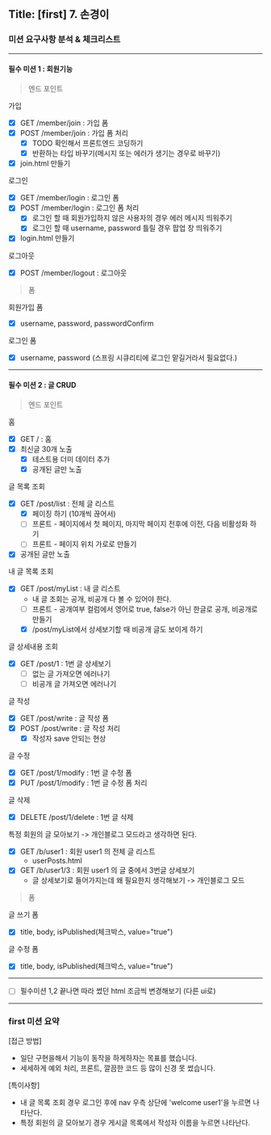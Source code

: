 ## Title: [first] 7. 손경이

### 미션 요구사항 분석 & 체크리스트

***

#### 필수 미션 1 : 회원기능

> 엔드 포인트

가입

- [X] GET /member/join : 가입 폼
- [X] POST /member/join : 가입 폼 처리
    - [X] TODO 확인해서 프론트엔드 코딩하기
    - [X] 반환하는 타입 바꾸기(메시지 또는 에러가 생기는 경우로 바꾸기)
- [X] join.html 만들기

로그인

- [X] GET /member/login : 로그인 폼
- [X] POST /member/login : 로그인 폼 처리
    - [X] 로그인 할 때 회원가입하지 않은 사용자의 경우 에러 메시지 띄워주기
    - [X] 로그인 할 때 username, password 틀릴 경우 팝업 창 띄워주기
- [X] login.html 만들기

로그아웃

- [X] POST /member/logout : 로그아웃

> 폼

회원가입 폼

- [X] username, password, passwordConfirm

로그인 폼

- [X] username, password (스프링 시큐리티에 로그인 맡길거라서 필요없다.)

***

#### 필수 미션 2 : 글 CRUD

> 엔드 포인트

홈

- [X] GET / : 홈
- [X] 최신글 30개 노출
    - [X] 테스트용 더미 데이터 추가
    - [X] 공개된 글만 노출

글 목록 조회

- [X] GET /post/list : 전체 글 리스트
    - [X] 페이징 하기 (10개씩 끊어서)
    - [ ] 프론트 - 페이지에서 첫 페이지, 마지막 페이지 전후에 이전, 다음 비활성화 하기
    - [ ] 프론트 - 페이지 위치 가로로 만들기
- [X] 공개된 글만 노출

내 글 목록 조회

- [X] GET /post/myList : 내 글 리스트
    - 내 글 조회는 공개, 비공개 다 볼 수 있어야 한다.
    - [ ] 프론트 - 공개여부 컬럼에서 영어로 true, false가 아닌 한글로 공개, 비공개로 만들기
    - [X] /post/myList에서 상세보기할 때 비공개 글도 보이게 하기

글 상세내용 조회

- [X] GET /post/1 : 1번 글 상세보기
    - [ ]  없는 글 가져오면 에러나기
    - [ ]  비공개 글 가져오면 에러나기

글 작성

- [X] GET /post/write : 글 작성 폼
- [X] POST /post/write : 글 작성 처리
    - [X] 작성자 save 안되는 현상

글 수정

- [X] GET /post/1/modify : 1번 글 수정 폼
- [X] PUT /post/1/modify : 1번 글 수정 폼 처리

글 삭제

- [X] DELETE /post/1/delete : 1번 글 삭제

특정 회원의 글 모아보기 -> 개인블로그 모드라고 생각하면 된다.

- [X] GET /b/user1 : 회원 user1 의 전체 글 리스트
    - userPosts.html
- [X] GET /b/user1/3 : 회원 user1 의 글 중에서 3번글 상세보기
    - 글 상세보기로 들어가지는데 왜 필요한지 생각해보기 -> 개인블로그 모드

> 폼

글 쓰기 폼

- [X] title, body, isPublished(체크박스, value="true")

글 수정 폼

- [X] title, body, isPublished(체크박스, value="true")

<hr>

- [ ] 필수미션 1,2 끝나면 따라 썼던 html 조금씩 변경해보기 (다른 ui로)

<hr>

### first 미션 요약

[접근 방법]

- 일단 구현을해서 기능이 동작을 하게하자는 목표를 했습니다.
- 세세하게 예외 처리, 프론트, 깔끔한 코드 등 많이 신경 못 썼습니다.

[특이사항]

- 내 글 목록 조회 경우 로그인 후에 nav 우측 상단에 'welcome user1'을 누르면 나타난다.
- 특정 회원의 글 모아보기 경우 게시글 목록에서 작성자 이름을 누르면 나타난다.
